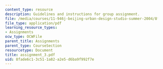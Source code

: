 ```yaml
---
content_type: resource
description: Guidelines and instructions for group assignment.
file: /media/courses/11-946j-beijing-urban-design-studio-summer-2004/8fade6c13c511a82a2e5d6ba9f992f7e_assignment_3.pdf
file_type: application/pdf
learning_resource_types:
- Assignments
ocw_type: OCWFile
parent_title: Assignments
parent_type: CourseSection
resourcetype: Document
title: assignment_3.pdf
uid: 8fade6c1-3c51-1a82-a2e5-d6ba9f992f7e
---
```

